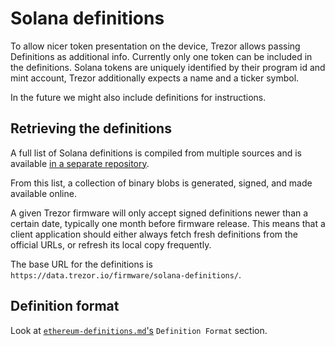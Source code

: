 # Solana definitions

To allow nicer token presentation on the device, Trezor allows passing Definitions as additional info. Currently only
one token can be included in the definitions. Solana tokens are uniquely identified by their program id and mint
account, Trezor additionally expects a name and a ticker symbol.

In the future we might also include definitions for instructions.

## Retrieving the definitions
A full list of Solana definitions is compiled from multiple sources and is available [in a separate repository](TODO).

From this list, a collection of binary blobs is generated, signed, and made available online.

A given Trezor firmware will only accept signed definitions newer than a certain date, typically one month before
firmware release. This means that a client application should either always fetch fresh definitions from the official
URLs, or refresh its local copy frequently.

The base URL for the definitions is `https://data.trezor.io/firmware/solana-definitions/`.

## Definition format

Look at [`ethereum-definitions.md`'s](ethereum_definitions.md) `Definition Format` section.
